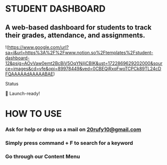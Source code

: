 # STUDENT DASHBOARD

## A web-based dashboard for students to track their grades, attendance, and assignments.
!(https://www.google.com/url?sa=i&url=https%3A%2F%2Fwww.notion.so%2Ftemplates%2Fstudent-dashboard-12&psig=AOvVaw0emt2BcBiV5OqYNiljCBIK&ust=1722869629202000&source=images&cd=vfe&opi=89978449&ved=0CBEQjRxqFwoTCPCk89TL24cDFQAAAAAdAAAAABAE)

Status

🚀 Launch-ready!




# HOW TO USE

### Ask for help or drop us a mail on 20rufy10@gmail.com
### Simply press command + F to search for a keyword
### Go through our Content Menu
